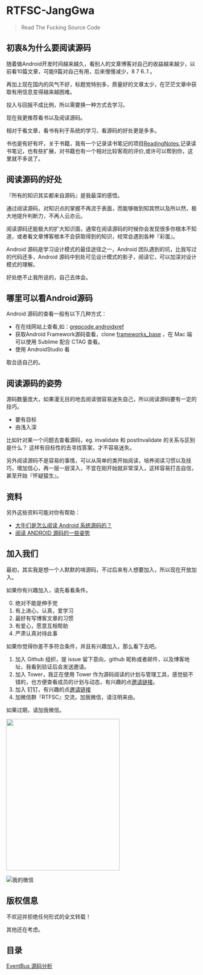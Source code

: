 # RTFSC-JangGwa

> Read The Fucking Source Code

## 初衷&为什么要阅读源码

随着做Android开发时间越来越久，看别人的文章博客对自己的收益越来越少，以前看10篇文章，可能9篇对自己有用，后来慢慢减少，8 7 6..1 。

再加上现在国内的风气不好，标题党特别多，质量好的文章太少，在茫茫文章中获取有用信息变得越来越困难。

投入与回报不成比例，所以需要换一种方式去学习。

现在我更推荐看书以及阅读源码。

相对于看文章，看书有利于系统的学习，看源码的好处更是多多。

书也是有好有坏，关于书籍，我有一个记录读书笔记的项目[ReadingNotes](https://github.com/AlanCheen/ReadingNotes),记录读书笔记，也有些扩展，对书籍也有一个相对比较客观的评价,或许可以帮到你，这里就不多说了。

## 阅读源码的好处

『所有的知识其实都来自源码』是我最深的感悟。  

通过阅读源码，对知识点的掌握不再流于表面，而能够做到知其然以及所以然，极大地提升判断力，不再人云亦云。

阅读源码还能极大的扩大知识面，通常在阅读源码的时候你会发现很多你根本不知道，或者看文章博客根本不会获取得到的知识，经常会遇到各种『彩蛋』。

Android 源码是学习设计模式的最佳途径之一，Android 团队遇到的坑，比我写过的代码还多，Android 源码中到处可见设计模式的影子，阅读它，可以加深对设计模式的理解。  

好处绝不止我所说的，自己去体会。  

## 哪里可以看Android源码

Android 源码的查看一般有以下几种方式：

- 在在线网站上查看,如：[grepcode](http://grepcode.com/),[androidxref](http://androidxref.com/)  
- 获取Android Framework源码查看，clone [frameworks_base](https://github.com/android/platform_frameworks_base) ，在 Mac 端可以使用 Sublime 配合 CTAG 查看。  
- 使用 AndroidStudio 看

取合适自己的。

## 阅读源码的姿势

源码数量庞大，如果漫无目的地去阅读很容易迷失自己，所以阅读源码要有一定的技巧。

- 要有目标
- 由浅入深

比如针对某一个问题去查看源码，eg. invalidate 和 postInvalidate 的关系与区别是什么？
这样有目标性的去寻找答案，才不容易迷失。

另外阅读源码不是容易的事情，可以从简单的类开始阅读，培养阅读习惯以及技巧，增加信心，再一层一层深入，不宜在刚开始就非常深入，这样容易打击自信，甚至开始『怀疑猿生』。

## 资料 

另外这些资料可能对你有帮助：

- [大牛们是怎么阅读 Android 系统源码的？](https://www.zhihu.com/question/19759722)  
- [阅读 ANDROID 源码的一些姿势](http://kaedea.com/2016/02/09/android-about-source-code-how-to-read/)  

## 加入我们

最初，其实我是想一个人默默的啃源码，不过后来有人想要加入，所以现在开放加入。

如果你有兴趣加入，请先看看条件。

0. 绝对不能是伸手党  
1. 有上进心，认真，爱学习  
2. 最好有写博客文章的习惯  
4. 有爱心，愿意互相帮助  
5. 严肃认真对待此事  

如果你觉得你差不多符合条件，并且有兴趣加入，那么看下去吧。  

1. 加入 Github 组织，提 issue 留下意向，github 昵称或者邮件，以及博客地址，我看到验证后会发送邀请。
2. 加入 Tower，我正在使用 Tower 作为源码阅读的计划与管理工具，感觉挺不错的，也方便查看成员的计划与动态，有兴趣的点[邀请链接](https://tower.im/join?t=bc25cd4a8571075ba0edc9b50cb3ba39)。
3. 加入 钉钉，有兴趣的点[邀请链接](https://t.dingtalk.com/invite/index?code=9e319b7cf7&inviterUid=F56384EBC8CCEE72)
4. 加微信群『RTFSC』交流，加我微信，请注明来由。    

如果过期，请加我微信。  

<img src="http://ww3.sinaimg.cn/large/98900c07gw1f759nreielj20u01biwhx.jpg" width="300" height="400"/>

![我的微信](http://ww3.sinaimg.cn/thumbnail/98900c07gw1f2f30b7cs5j20e80e80tx.jpg)    

## 版权信息

不欢迎并拒绝任何形式的全文转载！ 

其他还在考虑。

## 目录

[EventBus 源码分析](./JangGwa浅谈EventBus源码.md)  
